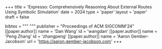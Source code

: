 +++
title = 'Expresso: Comprehensively Reasoning About External Routes Using Symbolic Simulation'
date = 2024
type = 'paper'
layout = 'paper'
draft = false

bibtex = """
"""
publisher = "Proceedings of ACM SIGCOMM'24"
[[paper.author]]
    name = 'Dan Wang'
    id = 'wangdan'
[[paper.author]]
    name = 'Peng Zhang'
    id = 'zhangpeng'
[[paper.author]]
    name = 'Aaron Gember-Jacobson'
    url = 'https://aaron.gember-jacobson.com'
+++
